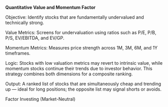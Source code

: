 **Quantitative Value and Momentum Factor**

Objective: Identify stocks that are fundamentally undervalued and technically strong.

Value Metrics: Screens for undervaluation using ratios such as P/E, P/B, P/S, EV/EBITDA, and EV/GP.

Momentum Metrics: Measures price strength across 1M, 3M, 6M, and 1Y timeframes.

Logic: Stocks with low valuation metrics may revert to intrinsic value, while momentum stocks continue their trends due to investor behavior. This strategy combines both dimensions for a composite ranking.

Output: A ranked list of stocks that are simultaneously cheap and trending up — ideal for long positions; the opposite list may signal shorts or avoids.

Factor Investing (Market-Neutral)
